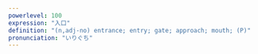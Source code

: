 ```yaml
---
powerlevel: 100
expression: "入口"
definition: "(n,adj-no) entrance; entry; gate; approach; mouth; (P)"
pronunciation: "いりぐち"
---
```


